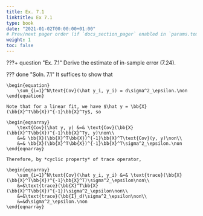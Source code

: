 ```yaml
---
title: Ex. 7.1
linktitle: Ex 7.1
type: book
date: "2021-01-02T00:00:00+01:00"
# Prev/next pager order (if `docs_section_pager` enabled in `params.toml`)
weight: 1
toc: false
---
```


???+ question "Ex. 7.1"
    Derive the estimate of in-sample error (7.24).

??? done "Soln. 7.1"
    It suffices to show that

	\begin{equation}
		\sum_{i=1}^N\text{Cov}(\hat y_i, y_i) = d\sigma^2_\epsilon.\non
	\end{equation}

    Note that for a linear fit, we have $\hat y = \bb{X}(\bb{X}^T\bb{X})^{-1}\bb{X}^Ty$, so

    \begin{eqnarray}
		\text{Cov}(\hat y, y) &=& \text{Cov}(\bb{X}(\bb{X}^T\bb{X})^{-1}\bb{X}^Ty, y)\non\\
		&=& \bb{X}(\bb{X}^T\bb{X})^{-1}\bb{X}^T\text{Cov}(y, y)\non\\
		&=& \bb{X}(\bb{X}^T\bb{X})^{-1}\bb{X}^T\sigma^2_\epsilon.\non
	\end{eqnarray}

    Therefore, by *cyclic property* of trace operator,

    \begin{eqnarray}
	    \sum_{i=1}^N\text{Cov}(\hat y_i, y_i) &=& \text{trace}(\bb{X}(\bb{X}^T\bb{X})^{-1}\bb{X}^T)\sigma^2_\epsilon\non\\
	    &=&\text{trace}(\bb{X}^T\bb{X}(\bb{X}^T\bb{X})^{-1})\sigma^2_\epsilon\non\\
	    &=&\text{trace}(\bb{I}_d)\sigma^2_\epsilon\non\\
	    &=&d\sigma^2_\epsilon.\non
	\end{eqnarray}